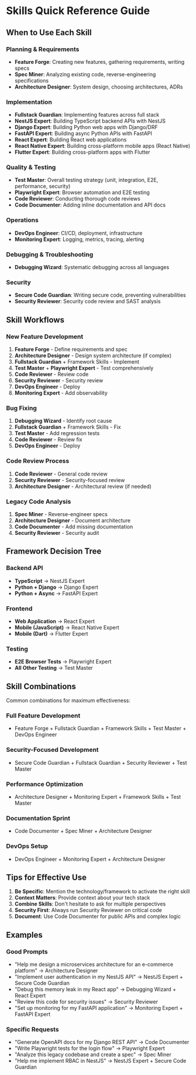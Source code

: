 # Skills Quick Reference Guide

## When to Use Each Skill

### Planning & Requirements
- **Feature Forge**: Creating new features, gathering requirements, writing specs
- **Spec Miner**: Analyzing existing code, reverse-engineering specifications
- **Architecture Designer**: System design, choosing architectures, ADRs

### Implementation
- **Fullstack Guardian**: Implementing features across full stack
- **NestJS Expert**: Building TypeScript backend APIs with NestJS
- **Django Expert**: Building Python web apps with Django/DRF
- **FastAPI Expert**: Building async Python APIs with FastAPI
- **React Expert**: Building React web applications
- **React Native Expert**: Building cross-platform mobile apps (React Native)
- **Flutter Expert**: Building cross-platform apps with Flutter

### Quality & Testing
- **Test Master**: Overall testing strategy (unit, integration, E2E, performance, security)
- **Playwright Expert**: Browser automation and E2E testing
- **Code Reviewer**: Conducting thorough code reviews
- **Code Documenter**: Adding inline documentation and API docs

### Operations
- **DevOps Engineer**: CI/CD, deployment, infrastructure
- **Monitoring Expert**: Logging, metrics, tracing, alerting

### Debugging & Troubleshooting
- **Debugging Wizard**: Systematic debugging across all languages

### Security
- **Secure Code Guardian**: Writing secure code, preventing vulnerabilities
- **Security Reviewer**: Security code review and SAST analysis

## Skill Workflows

### New Feature Development
1. **Feature Forge** - Define requirements and spec
2. **Architecture Designer** - Design system architecture (if complex)
3. **Fullstack Guardian** + Framework Skills - Implement
4. **Test Master** + **Playwright Expert** - Test comprehensively
5. **Code Reviewer** - Review code
6. **Security Reviewer** - Security review
7. **DevOps Engineer** - Deploy
8. **Monitoring Expert** - Add observability

### Bug Fixing
1. **Debugging Wizard** - Identify root cause
2. **Fullstack Guardian** + Framework Skills - Fix
3. **Test Master** - Add regression tests
4. **Code Reviewer** - Review fix
5. **DevOps Engineer** - Deploy

### Code Review Process
1. **Code Reviewer** - General code review
2. **Security Reviewer** - Security-focused review
3. **Architecture Designer** - Architectural review (if needed)

### Legacy Code Analysis
1. **Spec Miner** - Reverse-engineer specs
2. **Architecture Designer** - Document architecture
3. **Code Documenter** - Add missing documentation
4. **Security Reviewer** - Security audit

## Framework Decision Tree

### Backend API
- **TypeScript** → NestJS Expert
- **Python + Django** → Django Expert  
- **Python + Async** → FastAPI Expert

### Frontend
- **Web Application** → React Expert
- **Mobile (JavaScript)** → React Native Expert
- **Mobile (Dart)** → Flutter Expert

### Testing
- **E2E Browser Tests** → Playwright Expert
- **All Other Testing** → Test Master

## Skill Combinations

Common combinations for maximum effectiveness:

### Full Feature Development
- Feature Forge + Fullstack Guardian + Framework Skills + Test Master + DevOps Engineer

### Security-Focused Development
- Secure Code Guardian + Fullstack Guardian + Security Reviewer + Test Master

### Performance Optimization
- Architecture Designer + Monitoring Expert + Framework Skills + Test Master

### Documentation Sprint
- Code Documenter + Spec Miner + Architecture Designer

### DevOps Setup
- DevOps Engineer + Monitoring Expert + Architecture Designer

## Tips for Effective Use

1. **Be Specific**: Mention the technology/framework to activate the right skill
2. **Context Matters**: Provide context about your tech stack
3. **Combine Skills**: Don't hesitate to ask for multiple perspectives
4. **Security First**: Always run Security Reviewer on critical code
5. **Document**: Use Code Documenter for public APIs and complex logic

## Examples

### Good Prompts
- "Help me design a microservices architecture for an e-commerce platform" → Architecture Designer
- "Implement user authentication in my NestJS API" → NestJS Expert + Secure Code Guardian
- "Debug this memory leak in my React app" → Debugging Wizard + React Expert
- "Review this code for security issues" → Security Reviewer
- "Set up monitoring for my FastAPI application" → Monitoring Expert + FastAPI Expert

### Specific Requests
- "Generate OpenAPI docs for my Django REST API" → Code Documenter
- "Write Playwright tests for the login flow" → Playwright Expert
- "Analyze this legacy codebase and create a spec" → Spec Miner
- "Help me implement RBAC in NestJS" → NestJS Expert + Secure Code Guardian

